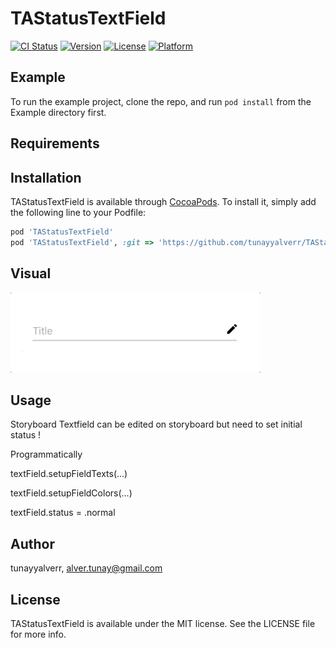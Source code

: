 # TAStatusTextField

[![CI Status](https://img.shields.io/travis/tunayyalverr/TAStatusTextField.svg?style=flat)](https://travis-ci.org/tunayyalverr/TAStatusTextField)
[![Version](https://img.shields.io/cocoapods/v/TAStatusTextField.svg?style=flat)](https://cocoapods.org/pods/TAStatusTextField)
[![License](https://img.shields.io/cocoapods/l/TAStatusTextField.svg?style=flat)](https://cocoapods.org/pods/TAStatusTextField)
[![Platform](https://img.shields.io/cocoapods/p/TAStatusTextField.svg?style=flat)](https://cocoapods.org/pods/TAStatusTextField)

## Example

To run the example project, clone the repo, and run `pod install` from the Example directory first.

## Requirements

## Installation

TAStatusTextField is available through [CocoaPods](https://cocoapods.org). To install
it, simply add the following line to your Podfile:

```ruby
pod 'TAStatusTextField'
pod 'TAStatusTextField', :git => 'https://github.com/tunayyalverr/TAStatusTextField.git'
```

## Visual
![](TAStatusTextFieldGIF.gif)

## Usage

Storyboard
Textfield can be edited on storyboard but need to set initial status !

Programmatically
<p>textField.setupFieldTexts(...)<p>
<p>textField.setupFieldColors(...)<p>
<p>textField.status = .normal</p>

## Author

tunayyalverr, alver.tunay@gmail.com

## License

TAStatusTextField is available under the MIT license. See the LICENSE file for more info.
